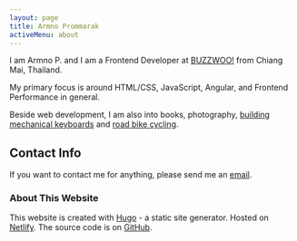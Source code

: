 ```yaml
---
layout: page
title: Armno Prommarak
activeMenu: about
---
```


<p class="lead">
  I am Armno P. and I am a Frontend Developer at <a href="https://buzzwoo.de" target="_blank" rel="noopener">BUZZWOO!</a> from Chiang Mai, Thailand.
</p>

My primary focus is around HTML/CSS, JavaScript, Angular, and Frontend Performance in general.

Beside web development, I am also into books, photography, [building mechanical keyboards](https://armno.in.th/2017/08/20/building-custom-mechanical-keyboard/) and [road bike cycling](https://www.strava.com/athletes/3637623).

## Contact Info

If you want to contact me for anything, please send me an [email](mailto:monkeyarmno@gmail.com).

### About This Website

This website is created with [Hugo](https://gohugo.io/) - a static site generator. Hosted on [Netlify](https://www.netlify.com/). The source code is on [GitHub](https://github.com/armno/blog).
